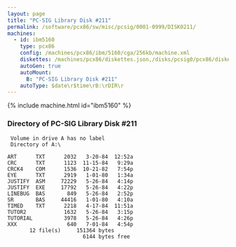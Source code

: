```yaml
---
layout: page
title: "PC-SIG Library Disk #211"
permalink: /software/pcx86/sw/misc/pcsig/0001-0999/DISK0211/
machines:
  - id: ibm5160
    type: pcx86
    config: /machines/pcx86/ibm/5160/cga/256kb/machine.xml
    diskettes: /machines/pcx86/diskettes.json,/disks/pcsig0/pcx86/diskettes.json
    autoGen: true
    autoMount:
      B: "PC-SIG Library Disk #211"
    autoType: $date\r$time\rB:\rDIR\r
---
```


{% include machine.html id="ibm5160" %}

### Directory of PC-SIG Library Disk #211

     Volume in drive A has no label
     Directory of A:\

    ART      TXT      2032   3-20-84  12:52a
    CRC      TXT      1123  11-15-84   9:29a
    CRCK4    COM      1536  10-21-82   7:54p
    EYE      TXT      2919   1-01-80   1:34a
    JUSTIFY  ASM     72229   5-26-84   4:14p
    JUSTIFY  EXE     17792   5-26-84   4:22p
    LINEBUG  BAS       849   5-26-84   2:52p
    SR       BAS     44416   1-01-80   4:10a
    TIMED    TXT      2218   4-17-84  11:51a
    TUTOR2            1632   5-26-84   3:15p
    TUTORIAL          3978   5-26-84   4:26p
    XXX                640   7-01-84   4:54p
           12 file(s)     151364 bytes
                            6144 bytes free
